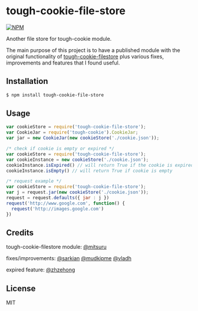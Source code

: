 # tough-cookie-file-store

[![NPM](https://nodei.co/npm/tough-cookie-file-store.png?downloads=true&downloadRank=true&stars=true)](https://nodei.co/npm/tough-cookie-file-store/)

Another file store for tough-cookie module.

The main purpose of this project is to have a published module with the original functionality of [tough-cookie-filestore][0] plus various fixes, improvements and features that I found useful.

## Installation
``` sh
$ npm install tough-cookie-file-store
```

## Usage
``` js
var cookieStore = require('tough-cookie-file-store');
var CookieJar = require('tough-cookie').CookieJar;
var jar = new CookieJar(new cookieStore('./cookie.json'));

/* check if cookie is empty or expired */
var cookieStore	= require('tough-cookie-file-store');
var cookieInstance = new cookieStore('./cookie.json');
cookieInstance.isExpired() // will return True if the cookie is expired
cookieInstance.isEmpty() // will return True if cookie is empty

/* request example */
var cookieStore = require('tough-cookie-file-store');
var j = request.jar(new cookieStore('./cookie.json'));
request = request.defaults({ jar : j })
request('http://www.google.com', function() {
  request('http://images.google.com')
})
```

## Credits
tough-cookie-filestore module: [@mitsuru][1]

fixes/improvements: [@sarkian][2] [@mudkipme][3] [@vladh][4]

expired feature: [@zhzehong][5]

## License
MIT

[0]: https://github.com/mitsuru/tough-cookie-filestore
[1]: https://github.com/mitsuru/
[2]: https://github.com/sarkian
[3]: https://github.com/mudkipme
[4]: https://github.com/vladh
[5]: https://github.com/zhzehong
